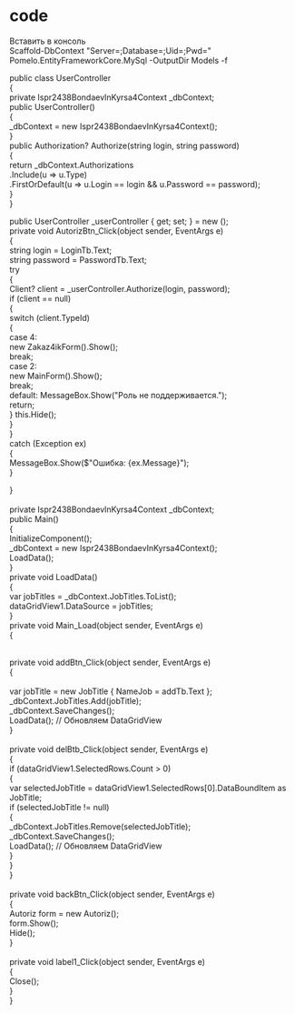 # code
Вставить в консоль<br>
Scaffold-DbContext "Server=;Database=;Uid=;Pwd=" Pomelo.EntityFrameworkCore.MySql -OutputDir Models -f 


public class UserController<br>
{<br>
    private Ispr2438BondaevInKyrsa4Context _dbContext; <br>
    public UserController()<br>
    {<br>
        _dbContext = new Ispr2438BondaevInKyrsa4Context(); <br>
    }<br>
    public Authorization? Authorize(string login, string password)<br>
    {<br>
        return _dbContext.Authorizations<br>
        .Include(u => u.Type)<br>
            .FirstOrDefault(u => u.Login == login && u.Password == password);<br>
    }<br>
}<br>

public UserController _userController {  get; set; } = new ();<br>
private void AutorizBtn_Click(object sender, EventArgs e)<br>
{<br>
string login = LoginTb.Text;<br>
string password = PasswordTb.Text; <br>
try<br>
{<br>
Client? client = _userController.Authorize(login, password);<br>
if (client == null)<br>
{ <br>
switch (client.TypeId)<br>
{<br>
case 4: <br>
new Zakaz4ikForm().Show();<br>
break;<br>
case 2:<br>
new MainForm().Show();<br>
break; <br>
default: MessageBox.Show("Роль не поддерживается."); <br>
return;<br>
} this.Hide();<br>
} <br>
}<br>
catch (Exception ex) <br>
{ <br>
MessageBox.Show($"Ошибка: {ex.Message}"); <br>
}<br>

}<br>
<br>
private Ispr2438BondaevInKyrsa4Context _dbContext; <br>
    public Main()<br>
    {<br>
        InitializeComponent();<br>
        _dbContext = new Ispr2438BondaevInKyrsa4Context();<br>
        LoadData();<br>
    }<br>
    private void LoadData()<br>
    {<br>
        var jobTitles = _dbContext.JobTitles.ToList();<br>
        dataGridView1.DataSource = jobTitles;<br>
    }<br>
    private void Main_Load(object sender, EventArgs e)<br>
    {<br>

    
<br>
    private void addBtn_Click(object sender, EventArgs e)<br>
    {<br>
<br>
        var jobTitle = new JobTitle { NameJob = addTb.Text };<br>
        _dbContext.JobTitles.Add(jobTitle);<br>
        _dbContext.SaveChanges();<br>
        LoadData(); // Обновляем DataGridView<br>
    }<br>
<br>
    private void delBtb_Click(object sender, EventArgs e)<br>
    {<br>
        if (dataGridView1.SelectedRows.Count > 0)<br>
        {<br>
            var selectedJobTitle = dataGridView1.SelectedRows[0].DataBoundItem as JobTitle;<br>
            if (selectedJobTitle != null)<br>
            {<br>
                _dbContext.JobTitles.Remove(selectedJobTitle);<br>
                _dbContext.SaveChanges();<br>
                LoadData(); // Обновляем DataGridView<br>
            }<br>
        }<br>
    }<br>
<br>
    private void backBtn_Click(object sender, EventArgs e)<br>
    {<br>
        Autoriz form = new Autoriz();<br>
        form.Show();<br>
        Hide();<br>
    }<br>
<br>
    private void label1_Click(object sender, EventArgs e)<br>
    {<br>
        Close();<br>
    }<br>
}<br>
